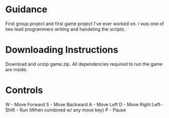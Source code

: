 # Guidance
First group project and first game project I've ever worked on. I was one of two lead programmers writing and handeling the scripts.
# Downloading Instructions
Download and unzip game.zip. All dependencies required to run the game are inside. 
# Controls
W - Move Forward
S - Move Backward
A - Move Left
D - Move Right
Left-Shift - Run (When combined w/ any move key)
P - Pause
